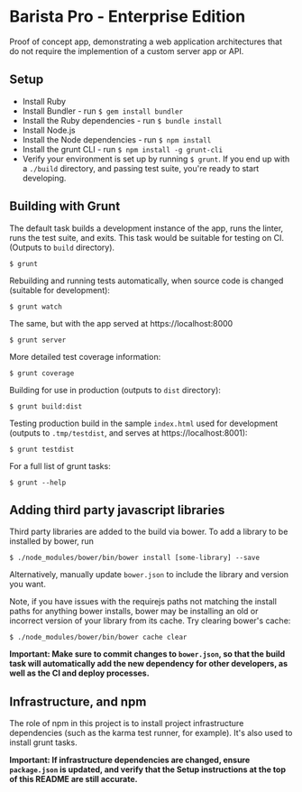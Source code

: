 # Barista Pro - Enterprise Edition

Proof of concept app, demonstrating a web application architectures that
do not require the implemention of a custom server app or API.

## Setup

* Install Ruby
* Install Bundler - run `$ gem install bundler`
* Install the Ruby dependencies - run `$ bundle install`
* Install Node.js
* Install the Node dependencies - run `$ npm install`
* Install the grunt CLI - run `$ npm install -g grunt-cli`
* Verify your environment is set up by running `$ grunt`. If you end up
with a `./build` directory, and passing test suite, you're ready to
start developing.

## Building with Grunt

The default task builds a development instance of the app, runs the linter,
runs the test suite, and exits. This task would be suitable for testing on CI.
(Outputs to `build` directory).

    $ grunt

Rebuilding and running tests automatically, when source code is changed
(suitable for development):

    $ grunt watch

The same, but with the app served at https://localhost:8000

    $ grunt server

More detailed test coverage information:

    $ grunt coverage

Building for use in production (outputs to `dist` directory):

    $ grunt build:dist

Testing production build in the sample `index.html` used for development
(outputs to `.tmp/testdist`, and serves at https://localhost:8001):

    $ grunt testdist

For a full list of grunt tasks:

    $ grunt --help

## Adding third party javascript libraries

Third party libraries are added to the build via bower. To add a library to
be installed by bower, run

    $ ./node_modules/bower/bin/bower install [some-library] --save

Alternatively, manually update `bower.json` to include the library and version
you want.

Note, if you have issues with the requirejs paths not matching the install
paths for anything bower installs, bower may be installing an old or incorrect
version of your library from its cache. Try clearing bower's cache:

    $ ./node_modules/bower/bin/bower cache clear

__Important: Make sure to commit changes to `bower.json`, so that the build
task will automatically add the new dependency for other developers, as well
as the CI and deploy processes.__

## Infrastructure, and npm

The role of npm in this project is to install project infrastructure dependencies
(such as the karma test runner, for example). It's also used to install grunt
tasks.

__Important: If infrastructure dependencies are changed, ensure `package.json`
is updated, and verify that the Setup instructions at the top of this README
are still accurate.__
